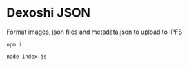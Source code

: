 # Dexoshi JSON

Format images, json files and metadata.json to upload to IPFS

`npm i`

`node index.js`
